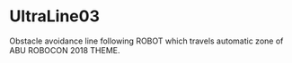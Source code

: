 # UltraLine03
Obstacle avoidance line following ROBOT which travels automatic zone of ABU ROBOCON 2018 THEME. 
